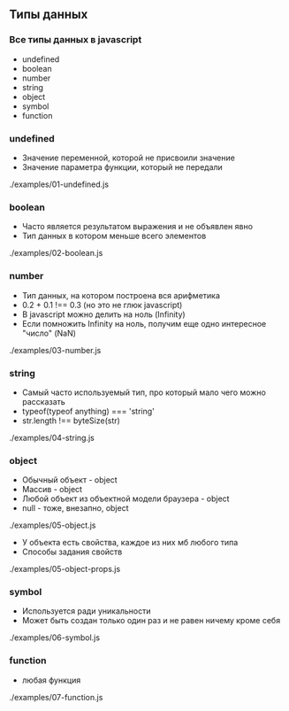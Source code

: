 ## Типы данных

### Все типы данных в javascript

 * undefined
 * boolean
 * number
 * string
 * object
 * symbol
 * function

### undefined

 * Значение переменной, которой не присвоили значение
 * Значение параметра функции, который не передали

./examples/01-undefined.js

### boolean

 * Часто является результатом выражения и не объявлен явно
 * Тип данных в котором меньше всего элементов

./examples/02-boolean.js

### number

 * Тип данных, на котором построена вся арифметика
 * 0.2 + 0.1 !== 0.3 (но это не глюк javascript)
 * В javascript можно делить на ноль (Infinity)
 * Если помножить Infinity на ноль, получим еще одно интересное "число" (NaN)

./examples/03-number.js

### string

 * Самый часто используемый тип, про который мало чего можно рассказать
 * typeof(typeof anything) === 'string'
 * str.length !== byteSize(str)

./examples/04-string.js

### object

 * Обычный объект - object
 * Массив - object
 * Любой объект из объектной модели браузера - object
 * null - тоже, внезапно, object

./examples/05-object.js

 * У объекта есть свойства, каждое из них мб любого типа
 * Способы задания свойств

./examples/05-object-props.js

### symbol

 * Используется ради уникальности
 * Может быть создан только один раз и не равен ничему кроме себя

./examples/06-symbol.js

### function

 * любая функция

./examples/07-function.js
